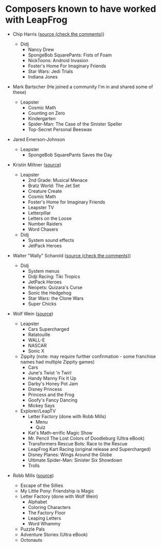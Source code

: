 # Composers known to have worked with LeapFrog

- Chip Harris ([source (check the comments)](https://www.youtube.com/watch?v=lQWl8whAH1Q))
    - Didj
      - Nancy Drew
      - SpongeBob SquarePants: Fists of Foam
      - NickToons: Android Invasion
      - Foster's Home For Imaginary Friends
      - Star Wars: Jedi Trials
      - Indiana Jones

- Mark Bartscher (He joined a community I'm in and shared some of these)
  - Leapster
    - Cosmic Math
    - Counting on Zero
    - Kindergarten
    - Spider-Man: The Case of the Sinister Speller
    - Top-Secret Personal Beeswax
   
- Jared Emerson-Johnson
  - Leapster
    - SpongeBob SquarePants Saves the Day

- Kristin Miltner ([source](https://kristinmiltner.com/leapfrog-is-so-retro/))
  - Leapster
    - 2nd Grade: Musical Menace
    - Bratz World: The Jet Set
    - Creature Create
    - Cosmic Math
    - Foster's Home for Imaginary Friends
    - Leapster TV
    - Letterpillar
    - Letters on the Loose
    - Number Raiders
    - Word Chasers
  - Didj
      - System sound effects
      - JetPack Heroes

- Walter "Wally" Scharold ([source (check the comments)](https://www.youtube.com/watch?v=lQWl8whAH1Q))
  - Didj
      - System menus
      - Didji Racing: Tiki Tropics
      - JetPack Heroes
      - Neopets: Quizara's Curse
      - Sonic the Hedgehog
      - Star Wars: the Clone Wars
      - Super Chicks

- Wolf Wein ([source](https://wolftrackaudio.com/bio/))
  - Leapster
    - Cars Supercharged
    - Ratatouille
    - WALL-E
    - NASCAR
    - Sonic X
  - Zippity (note: may require further confirmation - some franchise names had multiple Zippity games)
    - Cars
    - June's Twist 'n Twirl
    - Handy Manny Fix It Up
    - Darby's Honey Pot Jam
    - Disney Princess
    - Princess and the Frog
    - Goofy's Fancy Dancing
    - Mickey Says
  - Explorer/LeapTV
    - Letter Factory (done with Robb Mills)
      - Menu
      - Quiz
    - Kat's Math-errific Magic Show
    - Mr. Pencil The Lost Colors of Doodleburg (Ultra eBook)
    - Transformers Rescue Bots: Race to the Rescue
    - LeapFrog Kart Racing (original release and Supercharged)
    - Disney Planes: Wings Around the Globe
    - Ultimate Spider-Man: Sinister Six Showdown
    - Trolls

- Robb Mills ([source](https://robb-mills-azci.squarespace.com/leapfrog))
  - Escape of the Sillies
  - My Little Pony: Friendship is Magic
  - Letter Factory (done with Wolf Wein)
    - Alphabet
    - Coloring Characters
    - The Factory Floor
    - Leaping Letters
    - Word Whammy
  - Puzzle Pals
  - Adventure Stories (Ultra eBook)
  - Octonauts
